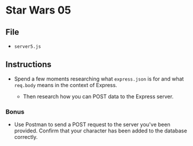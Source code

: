# Star Wars 05

## File

* `server5.js`

## Instructions

* Spend a few moments researching what `express.json` is for and what `req.body` means in the context of Express.

  * Then research how you can POST data to the Express server.

### Bonus

* Use Postman to send a POST request to the server you've been provided. Confirm that your character has been added to the database correctly.
